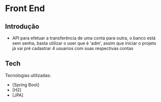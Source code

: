 
# Front End

## Introdução

- API para efetuar a transferência de uma conta para outra, o banco está sem senha, basta utilizar o user que é 'adm', assim que iniciar o projeto já vai pré cadastrar 4 usuarios com suas respectivas contas

## Tech

Tecnologias utilizadas:

- [Spring Boot]
- [H2]
- [JPA]
